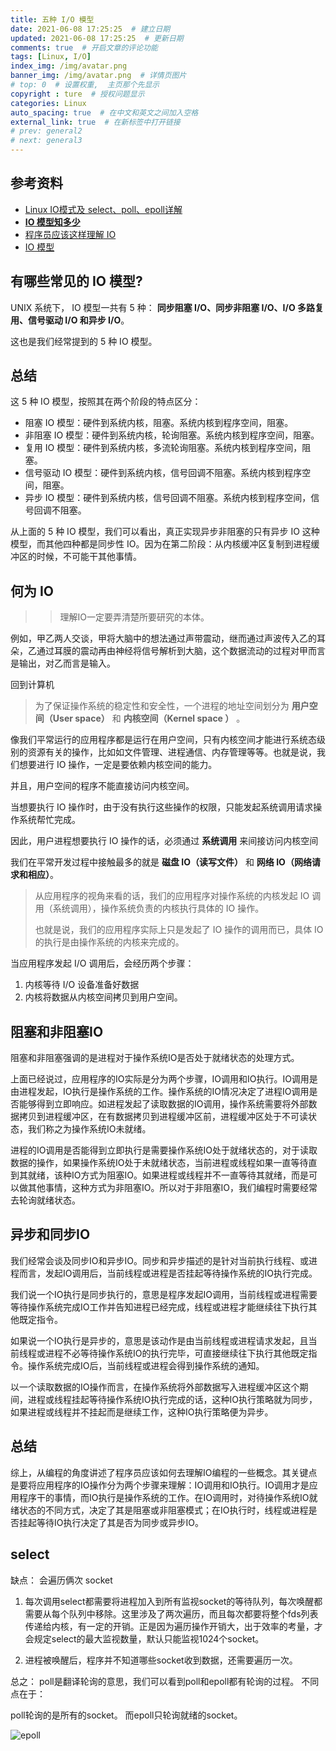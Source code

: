 ```yaml
---
title: 五种 I/O 模型
date: 2021-06-08 17:25:25  # 建立日期
updated: 2021-06-08 17:25:25  # 更新日期
comments: true  # 开启文章的评论功能
tags: [Linux, I/O]
index_img: /img/avatar.png
banner_img: /img/avatar.png  # 详情页图片
# top: 0  # 设置权重,  主页那个先显示
copyright : ture  # 授权问题显示
categories: Linux
auto_spacing: true  # 在中文和英文之间加入空格
external_link: true  # 在新标签中打开链接
# prev: general2
# next: general3
---
```

<!-- [[toc]]  # 在页面显示目录 -->

## 参考资料

- [Linux IO模式及 select、poll、epoll详解](https://segmentfault.com/a/1190000003063859)
- [**IO 模型知多少**](https://www.cnblogs.com/sheng-jie/p/how-much-you-know-about-io-models.html)
- [程序员应该这样理解 IO](https://www.jianshu.com/p/fa7bdc4f3de7)
- [IO 模型](https://snailclimb.gitee.io/javaguide/#/docs/java/basis/IO%E6%A8%A1%E5%9E%8B)

## 有哪些常见的 IO 模型?

UNIX 系统下， IO 模型一共有 5 种： **同步阻塞 I/O、同步非阻塞 I/O、I/O 多路复用、信号驱动 I/O 和异步 I/O**。

这也是我们经常提到的 5 种 IO 模型。

## 总结

这 5 种 IO 模型，按照其在两个阶段的特点区分：

- 阻塞 IO 模型：硬件到系统内核，阻塞。系统内核到程序空间，阻塞。
- 非阻塞 IO 模型：硬件到系统内核，轮询阻塞。系统内核到程序空间，阻塞。
- 复用 IO 模型：硬件到系统内核，多流轮询阻塞。系统内核到程序空间，阻塞。
- 信号驱动 IO 模型：硬件到系统内核，信号回调不阻塞。系统内核到程序空间，阻塞。
- 异步 IO 模型：硬件到系统内核，信号回调不阻塞。系统内核到程序空间，信号回调不阻塞。

从上面的 5 种 IO 模型，我们可以看出，真正实现异步非阻塞的只有异步 IO 这种模型，而其他四种都是同步性 IO。因为在第二阶段：从内核缓冲区复制到进程缓冲区的时候，不可能干其他事情。

## 何为 IO

>> 理解IO一定要弄清楚所要研究的本体。

例如，甲乙两人交谈，甲将大脑中的想法通过声带震动，继而通过声波传入乙的耳朵，乙通过耳膜的震动再由神经将信号解析到大脑，这个数据流动的过程对甲而言是输出，对乙而言是输入。

回到计算机
> 为了保证操作系统的稳定性和安全性，一个进程的地址空间划分为 **用户空间（User space）** 和 **内核空间（Kernel space ）** 。

像我们平常运行的应用程序都是运行在用户空间，只有内核空间才能进行系统态级别的资源有关的操作，比如如文件管理、进程通信、内存管理等等。也就是说，我们想要进行 IO 操作，一定是要依赖内核空间的能力。

并且，用户空间的程序不能直接访问内核空间。

当想要执行 IO 操作时，由于没有执行这些操作的权限，只能发起系统调用请求操作系统帮忙完成。

因此，用户进程想要执行 IO 操作的话，必须通过 **系统调用** 来间接访问内核空间

我们在平常开发过程中接触最多的就是 **磁盘 IO（读写文件）** 和 **网络 IO（网络请求和相应）**。

> 从应用程序的视角来看的话，我们的应用程序对操作系统的内核发起 IO 调用（系统调用），操作系统负责的内核执行具体的 IO 操作。
> 
> 也就是说，我们的应用程序实际上只是发起了 IO 操作的调用而已，具体 IO 的执行是由操作系统的内核来完成的。

当应用程序发起 I/O 调用后，会经历两个步骤：

1. 内核等待 I/O 设备准备好数据
2. 内核将数据从内核空间拷贝到用户空间。

## 阻塞和非阻塞IO

阻塞和非阻塞强调的是进程对于操作系统IO是否处于就绪状态的处理方式。

上面已经说过，应用程序的IO实际是分为两个步骤，IO调用和IO执行。IO调用是由进程发起，IO执行是操作系统的工作。操作系统的IO情况决定了进程IO调用是否能够得到立即响应。如进程发起了读取数据的IO调用，操作系统需要将外部数据拷贝到进程缓冲区，在有数据拷贝到进程缓冲区前，进程缓冲区处于不可读状态，我们称之为操作系统IO未就绪。

进程的IO调用是否能得到立即执行是需要操作系统IO处于就绪状态的，对于读取数据的操作，如果操作系统IO处于未就绪状态，当前进程或线程如果一直等待直到其就绪，该种IO方式为阻塞IO。如果进程或线程并不一直等待其就绪，而是可以做其他事情，这种方式为非阻塞IO。所以对于非阻塞IO，我们编程时需要经常去轮询就绪状态。

## 异步和同步IO

我们经常会谈及同步IO和异步IO。同步和异步描述的是针对当前执行线程、或进程而言，发起IO调用后，当前线程或进程是否挂起等待操作系统的IO执行完成。

我们说一个IO执行是同步执行的，意思是程序发起IO调用，当前线程或进程需要等待操作系统完成IO工作并告知进程已经完成，线程或进程才能继续往下执行其他既定指令。

如果说一个IO执行是异步的，意思是该动作是由当前线程或进程请求发起，且当前线程或进程不必等待操作系统IO的执行完毕，可直接继续往下执行其他既定指令。操作系统完成IO后，当前线程或进程会得到操作系统的通知。

以一个读取数据的IO操作而言，在操作系统将外部数据写入进程缓冲区这个期间，进程或线程挂起等待操作系统IO执行完成的话，这种IO执行策略就为同步，如果进程或线程并不挂起而是继续工作，这种IO执行策略便为异步。

## 总结

综上，从编程的角度讲述了程序员应该如何去理解IO编程的一些概念。其关键点是要将应用程序的IO操作分为两个步骤来理解：IO调用和IO执行。IO调用才是应用程序干的事情，而IO执行是操作系统的工作。在IO调用时，对待操作系统IO就绪状态的不同方式，决定了其是阻塞或非阻塞模式；在IO执行时，线程或进程是否挂起等待IO执行决定了其是否为同步或异步IO。

## select

缺点：  会遍历俩次 socket
1. 每次调用select都需要将进程加入到所有监视socket的等待队列，每次唤醒都需要从每个队列中移除。这里涉及了两次遍历，而且每次都要将整个fds列表传递给内核，有一定的开销。正是因为遍历操作开销大，出于效率的考量，才会规定select的最大监视数量，默认只能监视1024个socket。

2. 进程被唤醒后，程序并不知道哪些socket收到数据，还需要遍历一次。


总之： poll是翻译轮询的意思，我们可以看到poll和epoll都有轮询的过程。
不同点在于：

poll轮询的是所有的socket。
而epoll只轮询就绪的socket。

![epoll](/img/five_io.jpg)
